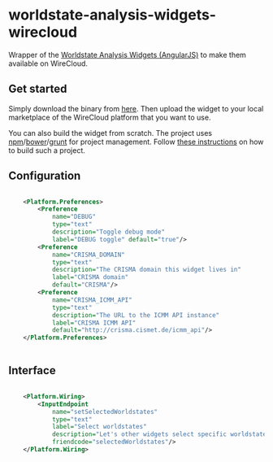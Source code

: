 worldstate-analysis-widgets-wirecloud
=====================================

Wrapper of the [Worldstate Analysis Widgets (AngularJS)](https://github.com/crismaproject/worldstate-analysis-widgets) to make them available on WireCloud.

## Get started

Simply download the binary from [here](http://crisma.cismet.de/lib/wirecloud/worldstate-analysis-widgets-wirecloud.wgt). Then upload the widget to your local marketplace of the WireCloud platform that you want to use.

You can also build the widget from scratch. The project uses [npm](https://www.npmjs.org/)/[bower](http://bower.io/)/[grunt](http://gruntjs.com/) for project management. Follow [these instructions](https://gist.github.com/mscholl/a0aef5a8c6664dc275b5) on how to build such a project.

## Configuration

```xml

    <Platform.Preferences>
        <Preference 
            name="DEBUG" 
            type="text" 
            description="Toggle debug mode" 
            label="DEBUG toggle" default="true"/>
        <Preference 
            name="CRISMA_DOMAIN" 
            type="text" 
            description="The CRISMA domain this widget lives in" 
            label="CRISMA domain" 
            default="CRISMA"/>
        <Preference 
            name="CRISMA_ICMM_API" 
            type="text" 
            description="The URL to the ICMM API instance" 
            label="CRISMA ICMM API" 
            default="http://crisma.cismet.de/icmm_api"/>
    </Platform.Preferences>
  
```

## Interface

```xml

    <Platform.Wiring>
        <InputEndpoint
            name="setSelectedWorldstates"
            type="text"
            label="Select worldstates"
            description="Let's other widgets select specific worldstates. The text has to be an array of worldstate ids only so every widget has to agree on a single ICMS instance"
            friendcode="selectedWorldstates"/>
    </Platform.Wiring>
    
```

